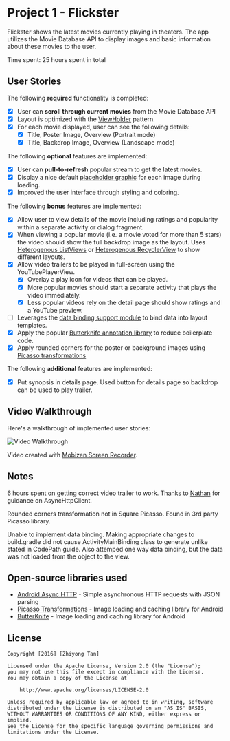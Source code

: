 # Project 1 - Flickster

Flickster shows the latest movies currently playing in theaters. The app utilizes the Movie Database API to display images and basic information about these movies to the user.

Time spent: 25 hours spent in total

## User Stories

The following **required** functionality is completed:

* [x] User can **scroll through current movies** from the Movie Database API
* [x] Layout is optimized with the [ViewHolder](http://guides.codepath.com/android/Using-an-ArrayAdapter-with-ListView#improving-performance-with-the-viewholder-pattern) pattern.
* [x] For each movie displayed, user can see the following details:
  * [x] Title, Poster Image, Overview (Portrait mode)
  * [x] Title, Backdrop Image, Overview (Landscape mode)

The following **optional** features are implemented:

* [x] User can **pull-to-refresh** popular stream to get the latest movies.
* [x] Display a nice default [placeholder graphic](http://guides.codepath.com/android/Displaying-Images-with-the-Picasso-Library#configuring-picasso) for each image during loading.
* [x] Improved the user interface through styling and coloring.

The following **bonus** features are implemented:

* [x] Allow user to view details of the movie including ratings and popularity within a separate activity or dialog fragment.
* [x] When viewing a popular movie (i.e. a movie voted for more than 5 stars) the video should show the full backdrop image as the layout.  Uses [Heterogenous ListViews](http://guides.codepath.com/android/Implementing-a-Heterogenous-ListView) or [Heterogenous RecyclerView](http://guides.codepath.com/android/Heterogenous-Layouts-inside-RecyclerView) to show different layouts.
* [x] Allow video trailers to be played in full-screen using the YouTubePlayerView.
    * [x] Overlay a play icon for videos that can be played.
    * [x] More popular movies should start a separate activity that plays the video immediately.
    * [x] Less popular videos rely on the detail page should show ratings and a YouTube preview.
* [ ] Leverages the [data binding support module](http://guides.codepath.com/android/Applying-Data-Binding-for-Views) to bind data into layout templates.
* [x] Apply the popular [Butterknife annotation library](http://guides.codepath.com/android/Reducing-View-Boilerplate-with-Butterknife) to reduce boilerplate code.
* [x] Apply rounded corners for the poster or background images using [Picasso transformations](https://guides.codepath.com/android/Displaying-Images-with-the-Picasso-Library#other-transformations)

The following **additional** features are implemented:

* [x] Put synopsis in details page. Used button for details page so backdrop can be used to play trailer.

## Video Walkthrough

Here's a walkthrough of implemented user stories:

![Video Walkthrough](walkthrough.gif?raw=true "Flickster")

Video created with [Mobizen Screen Recorder](https://play.google.com/store/apps/details?id=com.rsupport.mvagent&hl=en).

## Notes

6 hours spent on getting correct video trailer to work. Thanks to [Nathan](https://github.com/nesquena) for guidance on AsyncHttpClient.

Rounded corners transformation not in Square Picasso. Found in 3rd party Picasso library.

Unable to implement data binding. Making appropriate changes to build.gradle did not cause ActivityMainBinding class to generate unlike stated in CodePath guide. Also attemped one way data binding, but the data was not loaded from the object to the view.

## Open-source libraries used

- [Android Async HTTP](https://github.com/loopj/android-async-http) - Simple asynchronous HTTP requests with JSON parsing
- [Picasso Transformations](https://github.com/wasabeef/picasso-transformations) - Image loading and caching library for Android
- [ButterKnife](http://jakewharton.github.io/butterknife/) - Image loading and caching library for Android

## License

    Copyright [2016] [Zhiyong Tan]

    Licensed under the Apache License, Version 2.0 (the "License");
    you may not use this file except in compliance with the License.
    You may obtain a copy of the License at

        http://www.apache.org/licenses/LICENSE-2.0

    Unless required by applicable law or agreed to in writing, software
    distributed under the License is distributed on an "AS IS" BASIS,
    WITHOUT WARRANTIES OR CONDITIONS OF ANY KIND, either express or implied.
    See the License for the specific language governing permissions and
    limitations under the License.
